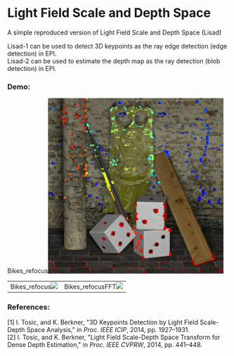 # Light Field Scale and Depth Space
A simple reproduced version of Light Field Scale and Depth Space (Lisad)

Lisad-1 can be used to detect 3D keypoints as the ray edge detection (edge detection) in EPI.
<br>
Lisad-2 can be used to estimate the depth map as the ray detection (blob detection) in EPI.

### Demo:
<table>
    Bikes_refocus<img src=https://github.com/GilbertRC/Light-Field-Scale-and-Depth-Space/blob/main/result_buddha.bmp width="400">
    <tr>
    <td ><center>Bikes_refocus<img src="https://github.com/GilbertRC/Light-Field-Fourier-Slice-Refocusing-hlfx_version/blob/master/Bikes_refocus.gif" width="400"></center></td>
    <td ><center>Bikes_refocusFFT<img src="https://github.com/GilbertRC/Light-Field-Fourier-Slice-Refocusing-hlfx_version/blob/master/Bikes_refocusFFT.gif" width="400"></center></td>
    </tr>
</table>

### References:
[1] I. Tosic, and K. Berkner, "3D Keypoints Detection by Light Field Scale-Depth Space Analysis," in *Proc. IEEE ICIP*, 2014, pp. 1927–1931.
<br>
[2] I. Tosic, and K. Berkner, "Light Field Scale-Depth Space Transform for Dense Depth Estimation," in *Proc. IEEE CVPRW*, 2014, pp. 441–448.
